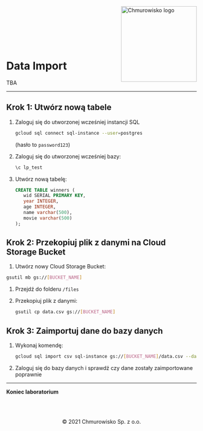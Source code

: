 <img src="../../../../img/logo.png" alt="Chmurowisko logo" width="200"  align="right">
<br><br>
<br><br>
<br><br>

# Data Import

TBA

---

## Krok 1: Utwórz nową tabele

1. Zaloguj się do utworzonej wcześniej instancji SQL

   ```bash
   gcloud sql connect sql-instance --user=postgres
   ```

   (hasło to `password123`)

1. Zaloguj się do utworzonej wcześniej bazy:

   ```bash
   \c lp_test
   ```

1. Utwórz nową tabelę:

   ```sql
   CREATE TABLE winners (
      wid SERIAL PRIMARY KEY,
      year INTEGER,
      age INTEGER,
      name varchar(500),
      movie varchar(500)
   );
   ```

## Krok 2: Przekopiuj plik z danymi na Cloud Storage Bucket

1. Utwórz nowy Cloud Storage Bucket:

```bash
gsutil mb gs://[BUCKET_NAME]
```

1. Przejdź do folderu `/files`
1. Przekopiuj plik z danymi:

   ```bash
   gsutil cp data.csv gs://[BUCKET_NAME]
   ```

## Krok 3: Zaimportuj dane do bazy danych

1. Wykonaj komendę:

   ```bash
   gcloud sql import csv sql-instance gs://[BUCKET_NAME]/data.csv --database=lp_test --table=winners
   ```

1. Zaloguj się do bazy danych i sprawdź czy dane zostały zaimportowane poprawnie

---

**Koniec laboratorium**

<br><br>

<center><p>&copy; 2021 Chmurowisko Sp. z o.o.<p></center>
